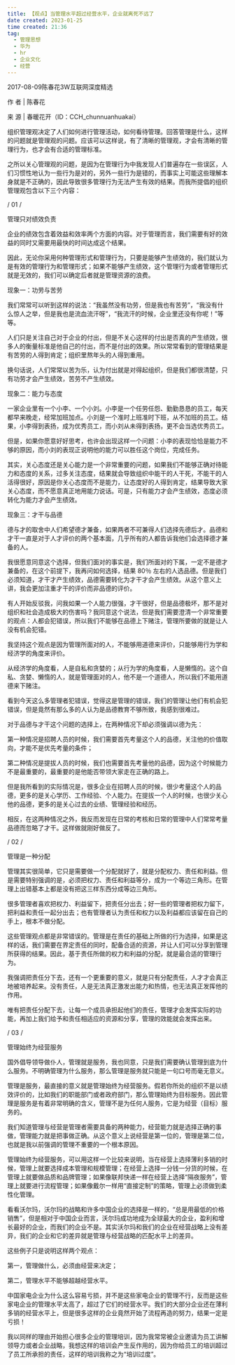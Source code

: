 ```yaml
---
title: 【观点】当管理水平超过经营水平，企业就离死不远了 
date created: 2023-01-25
time created: 21:36
tag: 
  - 管理思想 
  - 华为 
  - hr 
  - 企业文化 
  - 经营
---
```


2017-08-09陈春花3W互联网深度精选

作 者 | 陈春花

来 源 | 春暖花开（ID：CCH_chunnuanhuakai）

组织管理观决定了人们如何进行管理活动，如何看待管理。回答管理是什么，这样的问题就是管理观的问题。应该可以这样说，有了清晰的管理观，才会有清晰的管理行为，也才会有合适的管理标准。

之所以关心管理观的问题，是因为在管理行为中我发现人们普遍存在一些误区，人们习惯性地认为一些行为是对的，另外一些行为是错的，而事实上可能这些理解本身就是不正确的，因此导致很多管理行为无法产生有效的结果。而我所提倡的组织管理观包含以下三个内容：

/ 01 /

管理只对绩效负责

企业的绩效包含着效益和效率两个方面的内容。对于管理而言，我们需要有好的效益的同时又需要用最快的时间达成这个结果。

因此，无论你采用何种管理形式和管理行为，只要是能够产生绩效的，我们就认为是有效的管理行为和管理形式；如果不能够产生绩效，这个管理行为或者管理形式就是无效的，我们可以确定后者就是管理资源的浪费。

现象一：功劳与苦劳

我们常常可以听到这样的说法：“我虽然没有功劳，但是我也有苦劳”，“我没有什么惊人之举，但是我也是流血流汗呀”，“我流汗的时候，企业里还没有你呢！”等等。

人们只是关注自己对于企业的付出，但是不关心这样的付出是否真的产生绩效，很多人的衡量标准是他自己的付出，而不是付出的效果。所以常常看到的管理结果是有苦劳的人得到肯定；组织里熬年头的人得到重用。

换句话说，人们常常以苦为乐，认为付出就是对得起组织，但是我们都很清楚，只有功劳才会产生绩效，苦劳不产生绩效。

现象二：能力与态度

一家企业里有一个小李、一个小刘。小李是一个任劳任怨、勤勤恳恳的员工，每天都早来晚走，经常加班加点。小刘是一个准时上班准时下班，从不加班的员工。结果，小李得到表扬，成为优秀员工，而小刘从未得到表扬，更不会当选优秀员工。

但是，如果你愿意好好思考，也许会出现这样一个问题：小李的表现恰恰是能力不够的原因，而小刘的表现正说明他的能力可以胜任这个岗位，完成任务。

其实，关心态度还是关心能力是一个非常重要的问题，如果我们不能够正确对待能力和态度的关系，过多关注态度，结果就会导致组织中能干的人干死，不能干的人活得很好，原因是你关心态度而不是能力，让态度好的人得到肯定，结果导致大家关心态度，而不愿意真正地用能力说话。可是，只有能力才会产生绩效，态度必须转化为能力才会产生绩效。

现象三：才干与品德

德与才的取舍中人们希望德才兼备，如果两者不可兼得人们选择先德后才。品德和才干一直是对于人才评价的两个基本面，几乎所有的人都告诉我他们会选择德才兼备的人。

我很愿意同意这个选择，但我们面对的事实是，我们所面对的下属，一定不是德才兼备的，在这个前提下，我再问如何选择，结果 80％ 左右的人选品德。但是我们必须知道，才干才产生绩效，品德需要转化为才干才会产生绩效。从这个意义上讲，我会更加注重才干的评价而非品德的评价。

有人开始反驳我，问我如果一个人能力很强，才干很好，但是品德极坏，那不是对组织和社会造成极大的伤害吗？我同意这个说法，但是我们需要澄清一个非常重要的观点：人都会犯错误，所以我们不能够在品德上下赌注，管理所要做的就是让人没有机会犯错。

我坚持这个观点是因为管理所面对的人，不能够用道德来评价，只能够用行为学和经济学的角度来评价。

从经济学的角度看，人是自私和贪婪的；从行为学的角度看，人是懒惰的。这个自私、贪婪、懒惰的人，就是管理面对的人，他不是一个道德人，所以我们不能用道德来下赌注。

看到今天这么多管理者犯错误，觉得这是管理的错误，我们的管理让他们有机会犯错误，但是竟然有那么多的人认为是品德教育不够所致，我感到很难过。

对于品德与才干这个问题的选择上，在两种情况下却必须强调以德为先：

第一种情况是招聘人员的时候，我们需要首先考量这个人的品德，关注他的价值取向，才能不是优先考量的条件；

第二种情况是提拔人员的时候，我们也需要首先考量他的品德，因为这个时候能力不是最重要的，最重要的是他能否带领大家走在正确的路上。

但是我所看到的实际情况是，很多企业在招聘人员的时候，很少考量这个人的品德，更多的是关心学历、工作经验、个人能力。在提拔一个人的时候，也很少关心他的品德，更多的是关心过去的业绩、管理经验和经历。

相反，在这两种情况之外，我反而发现在日常的考核和日常的管理中人们常常考量品德而忽略了才干。这样做就刚好做反了。

/ 02 /

管理是一种分配

管理其实很简单，它只是需要做一个分配就好了，就是分配权力、责任和利益。但是需要特别强调的是，必须把权力、责任和利益等分，成为一个等边三角形。在管理上出错基本上都是没有把这三样东西分成等边三角形。

很多管理者喜欢把权力、利益留下，把责任分出去；好一些的管理者把权力留下，把利益和责任一起分出去；也有管理者认为责任和权力以及利益都应该留在自己的手上，根本不做分配。

这些管理观点都是非常错误的。管理是在责任的基础上所做的行为选择，如果是这样的话，我们需要在界定责任的同时，配备合适的资源，并让人们可以分享到管理所获得的结果。因此，基于责任所做的权力和利益的分配，就是最合适的管理行为。

我强调把责任分下去，还有一个更重要的意义，就是只有分配责任，人才才会真正地被培养起来。没有责任，人是无法真正激发出能力和热情，也无法真正发挥他的作用。

唯有把责任分配下去，让每一个成员承担起他们的责任，管理才会发挥实际的功能，再加上我们给予和责任相适应的资源和分享，管理的效能就会发挥出来。

/ 03 /

管理始终为经营服务

国外倡导领导做仆人，管理就是服务，我也同意，只是我们需要确认管理到底为什么服务。不明确管理为什么服务，那么管理是服务就只能是一句口号而毫无意义。

管理是服务，最直接的意义就是管理始终为经营服务。假若你所处的组织不是以绩效评价的，比如我们的职能部门或者政府部门，那么管理始终为目标服务。因此管理是服务是有着非常明确的含义，管理不是为任何人服务，它是为经营（目标）服务的。

我们知道管理与经营是管理者需要具备的两种能力，经营能力就是选择正确的事做，管理能力就是把事做正确。从这个意义上说经营是第一位的，管理是第二位，也就是我以前强调的管理不重要的一个根本原因。

管理始终为经营服务，可以用这样一个比较来说明，当在经营上选择薄利多销的时候，管理上就要选择成本管理和规模管理；在经营上选择一分钱一分货的时候，在管理上就要做品质和品牌管理；如果像联邦快递一样在经营上选择“隔夜服务”，管理上就要进行流程管理；如果像戴尔一样用“直接定制”的策略，管理上必须做到柔性化管理。

看看沃尔玛，沃尔玛的战略和许多中国企业的选择是一样的，“总是用最低的价格销售”，但是相对于中国企业而言，沃尔玛成功地成为全球最大的企业，盈利和增长最好的企业，而我们的企业不是。其实沃尔玛和我们的企业在经营战略上没有差异，我们的企业和它的差异就是管理与经营战略的匹配水平上的差异。

这些例子只是说明这样两个观点：

第一，管理做什么，必须由经营来决定；

第二，管理水平不能够超越经营水平。

中国家电企业为什么这么容易亏损，并不是这些家电企业的管理不行，反而是这些家电企业的管理水平太高了，超过了它们的经营水平。我们的大部分企业还在薄利多销的经营水平上，但是很多这样的企业竟然开始了流程再造的努力，结果一定是亏损！

我以同样的理由开始担心很多企业的管理培训，因为我常常被企业邀请为员工讲解领导力或者企业战略，我想这样的培训会产生反作用的，因为你给员工的培训超过了员工所承担的责任，这样的培训我称之为“培训过度”。